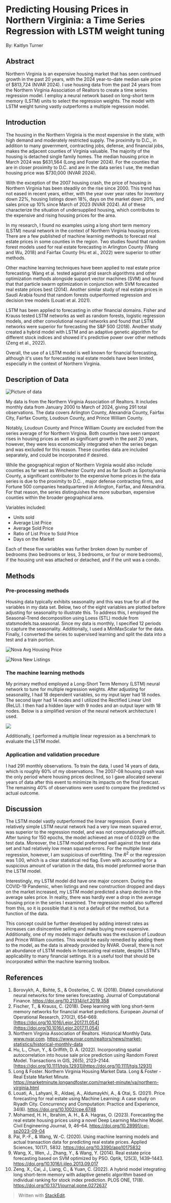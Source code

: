 ﻿
# Predicting Housing Prices in Northern Virginia: a Time Series Regression with LSTM weight tuning
By: Kaitlyn Turner

## Abstract

Northern Virginia is an expensive housing market that has seen continued growth in the past 20 years, with the 2024 year-to-date median sale price of $813,724 (NVAR 2024). I use housing data from the past 24 years from the Northern Virginia Association of Realtors to create a time series regression model. I employ a neural network based on long-short term memory (LSTM) units to select the regression weights. The model with LSTM weight tuning vastly outperforms a multiple regression model. 

## Introduction

The housing in the Northern Virginia is the most expensive in the state, with high demand and moderately restricted supply. The proximity to D.C., in addition to many government, contracting jobs, defense, and financial jobs, makes the adjacent counties of Virginia valuable. The majority of the housing is detached single family homes. The median housing price in March 2024 was $631,564 (Long and Foster 2024). For the counties that are in closer proximity to D.C. and are in the data series I use, the median housing price was $730,000 (NVAR 2024). 

With the exception of the 2007 housing crash, the price of housing in Northern Virginia has been steadily on the rise since 2000. This trend has not eased in recent years, either, with the year over year rates for inventory down 22%, housing listings down 18%, days on the market down 20%, and sales price up 10% since March of 2023 (NVAR 2024). All of these characterize the situation of undersupplied housing, which contributes to the expensive and rising housing prices for the area. 

In my research, I found no examples using a long short term memory (LSTM) neural network in the context of Northern Virginia housing prices. There are a few published of machine learning methods to forecast real estate prices in some counties in the region. Two studies found that random forest models used for real estate forecasting in Arlington County (Wang and Wu, 2018) and Fairfax County (Hu et al., 2022) were superior to other methods. 

Other machine learning techniques have been applied to real estate price forecasting. Wang et al. tested against grid search algorithms and other optimization methods alongside support vector machines (SVM) and found that that particle swarm optimization in conjunction with SVM forecasted real estate prices best (2014). Another similar study of real estate prices in Saudi Arabia found that random forests outperformed regression and decision tree models (Louati et al. 2021). 

LSTM has been applied to forecasting in other financial domains. Fisher and Krauss tested LSTM networks as well as random forests, logistic regression models, and other convolutional neural networks and found that LSTM networks were superior for forecasting the S&P 500 (2018). Another study created a hybrid model with LSTM and an adaptive genetic algorithm for different stock indices and showed it's predictive power over other methods (Zeng et al., 2022). 

Overall, the use of a LSTM model is well known for financial forecasting, although it's uses for forecasting real estate models have been limited, especially in the context of Northern Virginia. 


## Description of Data

![Picture of data](https://i.ibb.co/TmZqtWX/Screenshot-2024-05-10-at-7-24-43-PM.png)

My data is from the Northern Virginia Association of Realtors. It includes monthly data from January 2000 to March of 2024, giving 291 total observations. The data covers Arlington County, Alexandria County, Fairfax City, Fairfax County, Loudoun County, and Prince William County. 

Notably, Loudoun County and Prince William County are excluded from the series average of for Northern Virginia. Both counties have seen rampant rises in housing prices as well as significant growth in the past 20 years, however, they were less economically integrated when the series began and was excluded for this reason. These counties data are included separately, and could be incorporated if desired. 

While the geographical region of Northern Virginia would also include counties as far west as Winchester County and as far South as Spotsylvania County, a significant contributor to the expensive home prices in the data series is due to the proximity to D.C. , major defense contracting firms, and Fortune 500 companies headquartered in Arlington, Fairfax, and Alexandria. For that reason, the series distinguishes the more suburban, expensive counties within the broader geographical area. 
   

Variables included:
-   Units sold
-   Average List Price
-   Average Sold Price
-   Ratio of List Price to Sold Price
-   Days on the Market

Each of these five variables was further broken down by number of bedrooms (two bedrooms or less, 3 bedrooms, or four or more bedrooms), if the housing unit was attached or detached, and if the unit was a condo.

## Methods
### Pre-processing methods
Housing data typically exhibits seasonality and this was true for all of the variables in my data set. Below, two of the eight variables are plotted before adjusting for seasonality to illustrate this. To address this, I employed the Seasonal-Trend decomposition using Loess (STL) module from statsmodels.tsa.seasonal. Since my data is monthly, I specified 12 periods to capture the seasonality. Additionally, I used a MinMaxScalar for the data. Finally, I converted the series to supervised learning and split the data into a test and a train portion. 

![Nova Avg Housing Price](https://i.ibb.co/W6QY2Xt/Image-5-10-24-at-11-34-PM.jpg)

![Nova New Listings](https://i.ibb.co/mSdhkgj/Image-5-10-24-at-11-35-PM.jpg)


### The machine learning methods

My primary method employed a Long-Short Term Memory (LSTM) neural network to tune for multiple regression weights. After adjusting for seasonality, I had 18 dependent variables, so my input layer had 18 nodes. The second layer had 14 nodes and I utilized the Rectified Linear Unit (ReLU). I then had a hidden layer with 9 nodes and an output layer with 18 nodes. Below is a simplified version of the neural network architecture I used. 

![](https://mermaid.ink/img/pako:eNrtlcFqAjEQhl9lmLMehB7aPRTULbQgFNp62ngIm7Ebyo5LOqGI-O7GZEWEltb1VNkMhCTz_QPJDJkNlitDmKHivb073VTwliuGMMbFEzdeYKbX5ODLSgWjW-Ag-FzAcHgPk-LRGkN8Qty0RIoxieC0eKFS7NKSgZll0g7mbGURgIT9wrXQWeDZcCdBZ9FFwovFfwmQLBZCynabq3HcXIfneMc0T6Mn_6au707Kuue6c4cXzyP7UDx7-emX6cEe_Mfg4X9RjAOsydXamtBrN3uvQqmoJoVZWBrtPlTowdvAaS-r1zWXmInzNEDfGC2UWx2ac50OtzuZsjiD?type=png)

Additionally, I performed a multiple linear regression as a benchmark to evaluate the LSTM model. 

### Application and validation procedure
I had 291 monthly observations. To train the data, I used 14 years of data, which is roughly 60% of my observations. The 2007-08 housing crash was the only period where housing prices declined, so I gave allocated several years of data after this event to minimize its impacts on the final forecast. The remaining 40% of observations were used to compare the predicted vs actual outcome. 


## Discussion

The LSTM model vastly outperformed the linear regression. Even a relatively simple LSTM neural network had a very low mean squared error, was superior to the regression model, and was not computationally difficult. After tuning for 150 epochs, the model achieved an mse of 0.0329 on the test data. Moreover, the LSTM  model preformed well against the test data set and had relatively low mean squared errors. For the multiple linear regression, however, I am suspicious of overfitting.  The $R^2$ or the regression was 1.00, which is a clear statistical red flag. Even with accounting for a suspicious amount of variation in the data, this model preformed worse than the LSTM model. 

Interestingly, my LSTM model did have one major concern. During the COVID-19 Pandemic, when listings and new construction dropped and days on the market increased, my LSTM model predicted a sharp decline in the average sales price. In reality,  there was hardly ever a drop in the average housing price in the series I examined. The regression model also suffered from this, so it is possible that it is not a default of the method, but a function of the data. 

This concept could be further developed by adding interest rates as increases can disincentive selling and make buying more expensive. Additionally, one of my models major defaults was the exclusion of Loudoun and Prince William counties. This would be easily remedied by adding them to the model, as the data is already provided by NVAR. Overall, there is not an abundance of LSTM models in forecasting real estate, despite LSTM's applicability to many financial settings. It is a useful tool that should be incorporated within the machine learning toolbox. 

## References
1. Borovykh, A., Bohte, S., & Oosterlee, C. W. (2018). Dilated convolutional neural networks for time series forecasting. Journal of Computational Finance. https://doi.org/10.21314/jcf.2019.358
2. Fischer, T., & Krauss, C. (2018). Deep learning with long short-term memory networks for financial market predictions. European Journal of Operational Research, 270(2), 654–669. [https://doi.org/10.1016/j.ejor.2017.11.054](https://doi.org/10.1016/j.ejor.2017.11.054)
3. Northern Virginia Association of Realtors. Historical Monthly Data. www.nvar.com. https://www.nvar.com/realtors/news/market-statistics/historical-monthly-data
4. Hu, L., Chun, Y., & Griffith, D. A. (2022). Incorporating spatial autocorrelation into house sale price prediction using Random Forest Model. Transactions in GIS, 26(5), 2123–2144. [https://doi.org/10.1111/tgis.12931](https://doi.org/10.1111/tgis.12931)
5. Long & Foster. Northern Virginia Housing Market Data. Long & Foster - Real Estate Market Minute. https://marketminute.longandfoster.com/market-minute/va/northern-virginia.html
6. Louati, A., Lahyani, R., Aldaej, A., Aldumaykhi, A., & Otai, S. (2021). Price forecasting for real estate using Machine Learning: A case study on Riyadh City. Concurrency and Computation: Practice and Experience, 34(6). https://doi.org/10.1002/cpe.6748
7. Mohamed, H. H., Ibrahim, A. H., & A. Hagras, O. (2023). Forecasting the real estate housing prices using a novel Deep Learning Machine Model. Civil Engineering Journal, 9, 46–64. https://doi.org/10.28991/cej-sp2023-09-04
8. Pai, P.-F., & Wang, W.-C. (2020). Using machine learning models and actual transaction data for predicting real estate prices. Applied Sciences, 10(17), 5832. https://doi.org/10.3390/app10175832
9. Wang, X., Wen, J., Zhang, Y., & Wang, Y. (2014). Real estate price forecasting based on SVM optimized by PSO. Optik, 125(3), 1439–1443. https://doi.org/10.1016/j.ijleo.2013.09.017
10. Zeng, X., Cai, J., Liang, C., & Yuan, C. (2022). A hybrid model integrating long short-term memory with adaptive genetic algorithm based on individual ranking for stock index prediction. PLOS ONE, 17(8). https://doi.org/10.1371/journal.pone.0272637



> Written with [StackEdit](https://stackedit.io/).

